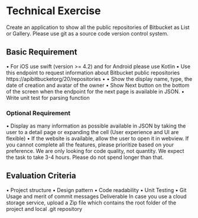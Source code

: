 # Technical Exercise
Create an application to show all the public repositories of Bitbucket as List or Gallery. Please use git as a source code version control system.
## Basic Requirement
• For iOS use swift (version >= 4.2) and for Android please use Kotlin
• Use this endpoint to request information about Bitbucket public repositories
https://apibitbucketorg/20/repositories
•
• Show the display name, type, the date of creation and avatar of the owner
• Show Next button on the bottom of the screen when the endpoint for the next page is
available in JSON.
• Write unit test for parsing function
### Optional Requirement
• Display as many information as possible available in JSON by taking the user to a detail page or expanding the cell (User experience and UI are flexible)
• If the website is available, allow the user to open it in webview.
If you cannot complete all the features, please prioritize based on your preference. We are only looking for code quality, not quantity. We expect the task to take 3-4 hours. Please do not spend longer than that.
## Evaluation Criteria
• Project structure
• Design pattern
• Code readability
• Unit Testing
• Git Usage and merit of commit messages Deliverable
In case you use a cloud storage service, upload a Zip file which contains the root folder of the project and local .git repository
